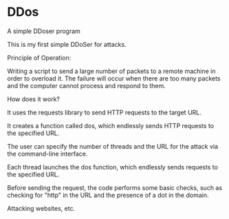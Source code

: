 # DDos
A simple DDoser program


This is my first simple DDoSer for attacks.

Principle of Operation:

Writing a script to send a large number of packets to a remote machine in order to overload it.
The failure will occur when there are too many packets and the computer cannot process and respond to them.

How does it work?

It uses the requests library to send HTTP requests to the target URL.

It creates a function called dos, which endlessly sends HTTP requests to the specified URL.

The user can specify the number of threads and the URL for the attack via the command-line interface.

Each thread launches the dos function, which endlessly sends requests to the specified URL.

Before sending the request, the code performs some basic checks, such as checking for "http" in the URL and the presence of a dot in the domain.

Attacking websites, etc.
